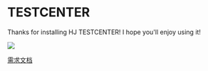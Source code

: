 # TESTCENTER
Thanks for installing HJ TESTCENTER! I hope you'll enjoy using it!

![](iamges/Main.png)

[需求文档](https://www.showdoc.cc/1639435?page_id=15069867)

